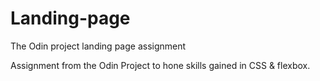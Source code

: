 # Landing-page
The Odin project landing page assignment

Assignment from the Odin Project to hone skills gained in CSS & flexbox.
